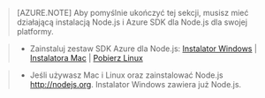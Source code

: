 > [AZURE.NOTE]
> Aby pomyślnie ukończyć tej sekcji, musisz mieć działającą instalacją Node.js i Azure SDK dla Node.js dla swojej platformy.

>* Zainstaluj zestaw SDK Azure dla Node.js: <a href="http://go.microsoft.com/fwlink/?LinkId=254279">Instalator Windows</a> | <a href="http://go.microsoft.com/fwlink/?LinkId=253471">Instalatora Mac</a> | <a href="http://go.microsoft.com/fwlink/?LinkId=253472">Pobierz Linux</a></li>

>* Jeśli używasz Mac i Linux oraz zainstalować Node.js <a href="http://nodejs.org">http://nodejs.org</a>. Instalator Windows zawiera już Node.js.


